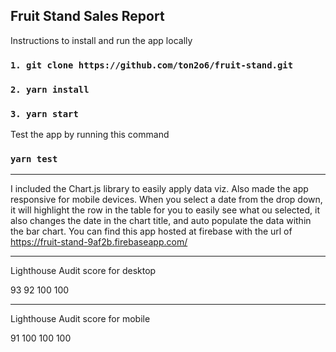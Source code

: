  

## Fruit Stand Sales Report

Instructions to install and run the app locally

### `1. git clone https://github.com/ton2o6/fruit-stand.git`

### `2. yarn install`

### `3. yarn start`

Test the app by running this command

### `yarn test`

--- 

I included the Chart.js library to easily apply data viz. Also made the app responsive for mobile devices. When you select a date from the drop down, it will highlight the row in the table for you to easily see what ou selected, it also changes the date in the chart title, and auto populate the data within the bar chart. You can find this app hosted at firebase with the url of https://fruit-stand-9af2b.firebaseapp.com/

--- 

Lighthouse Audit score for desktop 

93 92 100 100

--- 

Lighthouse Audit score for mobile

91 100 100 100
